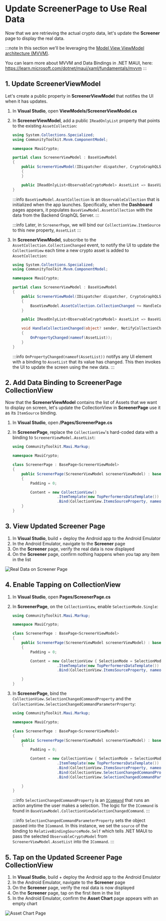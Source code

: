 # Update ScreenerPage to Use Real Data

Now that we are retrieving the actual crypto data, let's update the **Screener** page to display the real data.

:::note
In this section we'll be leveraging the [Model View ViewModel architecture (MVVM)](https://learn.microsoft.com/dotnet/architecture/maui/mvvm).

You can learn more about MVVM and Data Bindings in .NET MAUI, here: https://learn.microsoft.com/dotnet/maui/xaml/fundamentals/mvvm
:::

## 1. Update ScreenerViewModel

Let's create a public property in **ScreenerViewModel** that notifies the UI when it has updates.

1. In **Visual Studio**, open **ViewModels/ScreenerViewModel.cs**
2. In **ScreenerViewModel**, add a public `IReadOnlyList` property that points to the existing `AssetCollection`:

    ```cs
    using System.Collections.Specialized;
    using CommunityToolkit.Mvvm.ComponentModel;

    namespace MauiCrypto;

    partial class ScreenerViewModel : BaseViewModel
    {
        public ScreenerViewModel(IDispatcher dispatcher, CryptoGraphQLService cryptoGraphQLService) : base(dispatcher)
        {
        }

        public IReadOnlyList<ObservableCryptoModel> AssetList => BaseViewModel.AssetCollection.ToList();
    }
    ```

    :::info
    `BaseViewModel.AssetCollection` is an `ObservableCollection` that is initialized when the app launches. Specifically, when the **Dashboard** pages appears, it populates `BaseViewModel.AssetCollection` with the data from the Backend GraphQL Server.
    :::

    :::info 
    Later, in `ScreenerPage`, we will bind our `CollectionView.ItemSource` to this new property, `AssetList`
    :::

3. In **ScreenerViewModel**, subscribe to the `AssetCollection.CollectionChanged` event, to notify the UI to update the `CollectionView` each time a new crypto asset is added to `AssetCollection`:

    ```cs
    using System.Collections.Specialized;
    using CommunityToolkit.Mvvm.ComponentModel;

    namespace MauiCrypto;

    partial class ScreenerViewModel : BaseViewModel
    {
        public ScreenerViewModel(IDispatcher dispatcher, CryptoGraphQLService cryptoGraphQLService) : base(dispatcher)
        {
            BaseViewModel.AssetCollection.CollectionChanged += HandleCollectionChanged;
        }

        public IReadOnlyList<ObservableCryptoModel> AssetList => BaseViewModel.AssetCollection.ToList();

        void HandleCollectionChanged(object? sender, NotifyCollectionChangedEventArgs e)
        {
            OnPropertyChanged(nameof(AssetList));
        }
    }
    ```

    :::info
    `OnPropertyChanged(nameof(AssetList))` notifys any UI element with a binding to `AssetList` that its value has changed. This then invokes the UI to update the screen using the new data.
    :::

## 2. Add Data Binding to ScreenerPage CollectionView

Now that the **ScreenerViewModel** contains the list of Assets that we want to display on screen, let's update the CollectionView in **ScreenerPage** use it as its `ItemSource` binding.

1. In **Visual Studio**, open **/Pages/ScreenerPage.cs**
2. In **ScreenerPage**, replace the `CollectionView`'s hard-coded data with a binding to `ScreenerViewModel.AssetList`:

    ```cs
    using CommunityToolkit.Maui.Markup;

    namespace MauiCrypto;

    class ScreenerPage : BasePage<ScreenerViewModel>
    {
        public ScreenerPage(ScreenerViewModel screenerViewModel) : base(screenerViewModel, "Screener", false)
        {
            Padding = 0;

            Content = new CollectionView()
                        .ItemTemplate(new TopPerformersDataTemplate())
                        .Bind(CollectionView.ItemsSourceProperty, nameof(ScreenerViewModel.AssetList));
        }
    }
    ```

## 3. View Updated Screener Page

1. In **Visual Studio**, build + deploy the Android app to the Android Emulator
2. In the Android Emulator, navigate to the **Screener** page
3. On the **Screener** page, verify the real data is now displayed
4. On the **Screener** page, confirm nothing happens when you tap any item in the list

![Real Data on Screener Page](../images/screenerpage_real_data.png) 

## 4. Enable Tapping on CollectionView

1. In **Visual Studio**, open **Pages/ScreenerPage.cs**
2. In **ScreenerPage**, on the `CollectionView`, enable `SelectionMode.Single`:

    ```cs
    using CommunityToolkit.Maui.Markup;

    namespace MauiCrypto;

    class ScreenerPage : BasePage<ScreenerViewModel>
    {
        public ScreenerPage(ScreenerViewModel screenerViewModel) : base(screenerViewModel, "Screener", false)
        {
            Padding = 0;

            Content = new CollectionView { SelectionMode = SelectionMode.Single }
                        .ItemTemplate(new TopPerformersDataTemplate())
                        .Bind(CollectionView.ItemsSourceProperty, nameof(ScreenerViewModel.AssetList));

        }
    }
    ```
3. In **ScreenerPage**, bind the `CollectionView.SelectionChangedCommandProperty` and the `CollectionView.SelectionChangedCommandParameterProperty`:

    ```cs
    using CommunityToolkit.Maui.Markup;

    namespace MauiCrypto;

    class ScreenerPage : BasePage<ScreenerViewModel>
    {
        public ScreenerPage(ScreenerViewModel screenerViewModel) : base(screenerViewModel, "Screener", false)
        {
            Padding = 0;

            Content = new CollectionView { SelectionMode = SelectionMode.Single }
                        .ItemTemplate(new TopPerformersDataTemplate())
                        .Bind(CollectionView.ItemsSourceProperty, nameof(ScreenerViewModel.AssetList))
                        .Bind(CollectionView.SelectionChangedCommandProperty, nameof(BaseViewModel.CollectionViewSelectionChangedCommand))
                        .Bind(CollectionView.SelectionChangedCommandParameterProperty, source: RelativeBindingSource.Self);

        }
    }
    ```

    :::info
    `SelectionChangedCommandProperty` is an [`ICommand`](https://learn.microsoft.com/dotnet/maui/fundamentals/data-binding/commanding) that runs an action anytime the user makes a selection. The logic for the `ICommand` is found in `BaseViewModel.CollectionViewSelectionChangedCommand`.
    :::

    :::info
    `SelectionChangedCommandParameterProperty` sets the object passed into the `ICommand`. In this instance, we set the `source` of the binding to `RelativeBindingSourceMode.Self` which tells .NET MAUI to pass the selected `ObservableCryptoModel` from `ScreenerViewModel.AssetList` into the `ICommand`. 
    :::

## 5. Tap on the Updated Screener Page CollectionView

1. In **Visual Studio**, build + deploy the Android app to the Android Emulator
2. In the Android Emulator, navigate to the **Screener** page
3. On the **Screener** page, verify the real data is now displayed
4. On the **Screener** page, tap on the first item in the list
5. In the Android Emulator, confirm the **Asset Chart** page appears with an empty chart

![Asset Chart Page](../images/assetchartpage_no_history.png)